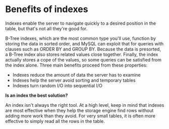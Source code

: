 # Benefits of indexes

Indexes enable the server to navigate quickly to a desired position in the table, but that's not all they're good for.

B-Tree indexes, which are the most common type you'll use, function by storing the data in sorted order, and MySQL can exploit that for queries with clauses such as ORDER BY and GROUP BY. Because the data is presorted, a B-Tree index also stores related values close together. Finally, the index actually stores a cope of the values, so some queries can be satisfied from the index alone. Three main benefits proceed from these properties:

- Indexes reduce the amount of data the server has to examine
- Indexes help the server avoid sorting and temporary tables
- Indexes turn random I/O into sequential I/O

**Is an index the best solution?**

An index isn't always the right tool. At a high level, keep in mind that indexes are most effective when they help the storage engine find rows without adding more work than they avoid. For very small tables, it is often more effective to simply read all the rows in the table. 